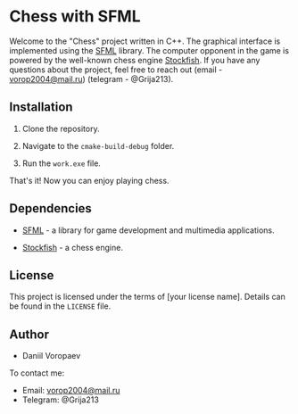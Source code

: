 # Chess with SFML

Welcome to the "Chess" project written in C++. The graphical interface is implemented using the [SFML](https://www.sfml-dev.org/) library. The computer opponent in the game is powered by the well-known chess engine [Stockfish](https://stockfishchess.org/). If you have any questions about the project, feel free to reach out (email - vorop2004@mail.ru) (telegram - @Grija213).

## Installation

1. Clone the repository.

2. Navigate to the `cmake-build-debug` folder.

3. Run the `work.exe` file.

That's it! Now you can enjoy playing chess.

## Dependencies

- [SFML](https://www.sfml-dev.org/) - a library for game development and multimedia applications.

- [Stockfish](https://stockfishchess.org/) - a chess engine.

## License

This project is licensed under the terms of [your license name]. Details can be found in the `LICENSE` file.

## Author

- Daniil Voropaev

To contact me:
- Email: vorop2004@mail.ru
- Telegram: @Grija213
